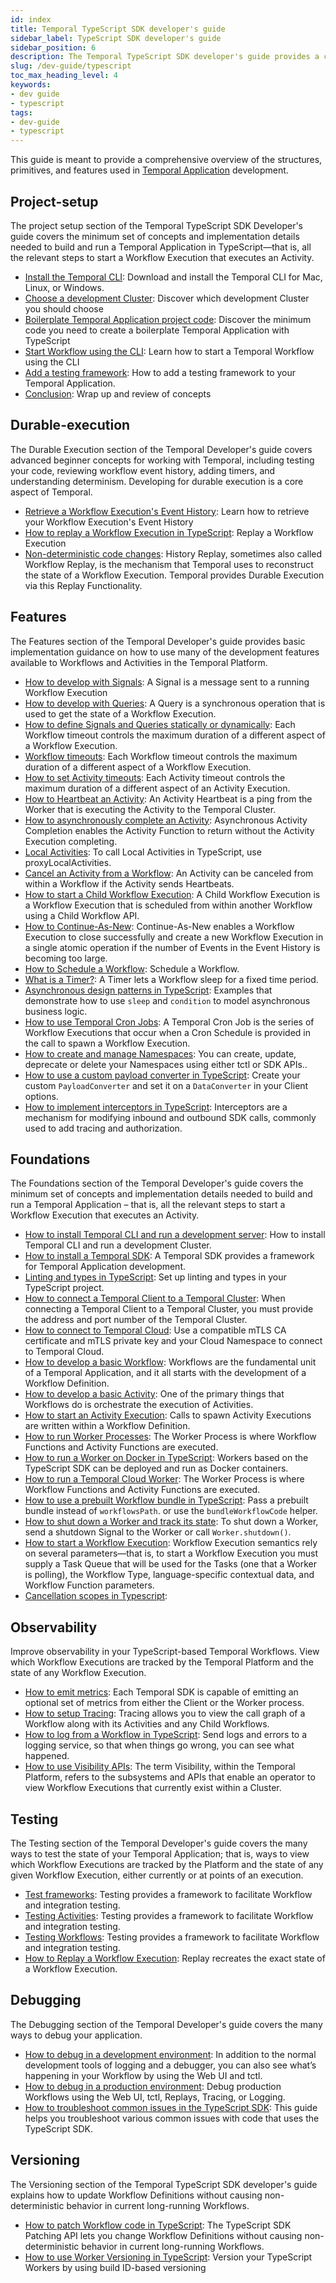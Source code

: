 ```yaml
---
id: index
title: Temporal TypeScript SDK developer's guide
sidebar_label: TypeScript SDK developer's guide
sidebar_position: 6
description: The Temporal TypeScript SDK developer's guide provides a comprehensive overview of the structures, primitives, and features used in Temporal Application development.
slug: /dev-guide/typescript
toc_max_heading_level: 4
keywords:
- dev guide
- typescript
tags:
- dev-guide
- typescript
---
```


<!-- THIS FILE IS GENERATED. DO NOT EDIT THIS FILE DIRECTLY -->

This guide is meant to provide a comprehensive overview of the structures, primitives, and features used in [Temporal Application](/temporal#temporal-application) development.

## Project-setup

The project setup section of the Temporal TypeScript SDK Developer's guide covers the minimum set of concepts and implementation details needed to build and run a Temporal Application in TypeScript—that is, all the relevant steps to start a Workflow Execution that executes an Activity.

- [Install the Temporal CLI](/dev-guide/typescript/project-setup#install-cli): Download and install the Temporal CLI for Mac, Linux, or Windows.
- [Choose a development Cluster](/dev-guide/typescript/project-setup#choose-dev-cluster): Discover which development Cluster you should choose
- [Boilerplate Temporal Application project code](/dev-guide/typescript/project-setup#boilerplate-project): Discover the minimum code you need to create a boilerplate Temporal Application with TypeScript
- [Start Workflow using the CLI](/dev-guide/typescript/project-setup#start-workflow): Learn how to start a Temporal Workflow using the CLI
- [Add a testing framework](/dev-guide/typescript/project-setup#test-framework): How to add a testing framework to your Temporal Application.
- [Conclusion](/dev-guide/typescript/project-setup#conclusion): Wrap up and review of concepts

## Durable-execution

The Durable Execution section of the Temporal Developer's guide covers advanced beginner concepts for working with Temporal, including testing your code, reviewing workflow event history, adding timers, and understanding determinism. Developing for durable execution is a core aspect of Temporal.

- [Retrieve a Workflow Execution's Event History](/dev-guide/typescript/durable-execution#retrieve-event-history): Learn how to retrieve your Workflow Execution's Event History
- [How to replay a Workflow Execution in TypeScript](/dev-guide/typescript/durable-execution#replay-a-workflow-execution): Replay a Workflow Execution
- [Non-deterministic code changes](/dev-guide/typescript/durable-execution#durability-through-replays): History Replay, sometimes also called Workflow Replay, is the mechanism that Temporal uses to reconstruct the state of a Workflow Execution. Temporal provides Durable Execution via this Replay Functionality.

## Features

The Features section of the Temporal Developer's guide provides basic implementation guidance on how to use many of the development features available to Workflows and Activities in the Temporal Platform.

- [How to develop with Signals](/dev-guide/typescript/features#signals): A Signal is a message sent to a running Workflow Execution
- [How to develop with Queries](/dev-guide/typescript/features#queries): A Query is a synchronous operation that is used to get the state of a Workflow Execution.
- [How to define Signals and Queries statically or dynamically](/dev-guide/typescript/features#static-and-dynamic-signals-and-queries): Each Workflow timeout controls the maximum duration of a different aspect of a Workflow Execution.
- [Workflow timeouts](/dev-guide/typescript/features#workflow-timeouts): Each Workflow timeout controls the maximum duration of a different aspect of a Workflow Execution.
- [How to set Activity timeouts](/dev-guide/typescript/features#activity-timeouts): Each Activity timeout controls the maximum duration of a different aspect of an Activity Execution.
- [How to Heartbeat an Activity](/dev-guide/typescript/features#activity-heartbeats): An Activity Heartbeat is a ping from the Worker that is executing the Activity to the Temporal Cluster.
- [How to asynchronously complete an Activity](/dev-guide/typescript/features#asynchronous-activity-completion): Asynchronous Activity Completion enables the Activity Function to return without the Activity Execution completing.
- [Local Activities](/dev-guide/typescript/features#local-activities): To call Local Activities in TypeScript, use proxyLocalActivities.
- [Cancel an Activity from a Workflow](/dev-guide/typescript/features#cancel-an-activity): An Activity can be canceled from within a Workflow if the Activity sends Heartbeats.
- [How to start a Child Workflow Execution](/dev-guide/typescript/features#child-workflows): A Child Workflow Execution is a Workflow Execution that is scheduled from within another Workflow using a Child Workflow API.
- [How to Continue-As-New](/dev-guide/typescript/features#continue-as-new): Continue-As-New enables a Workflow Execution to close successfully and create a new Workflow Execution in a single atomic operation if the number of Events in the Event History is becoming too large.
- [How to Schedule a Workflow](/dev-guide/typescript/features#schedule-a-workflow): Schedule a Workflow.
- [What is a Timer?](/dev-guide/typescript/features#timers): A Timer lets a Workflow sleep for a fixed time period.
- [Asynchronous design patterns in TypeScript](/dev-guide/typescript/features#asynchronous-design-patterns): Examples that demonstrate how to use `sleep` and `condition` to model asynchronous business logic.
- [How to use Temporal Cron Jobs](/dev-guide/typescript/features#temporal-cron-jobs): A Temporal Cron Job is the series of Workflow Executions that occur when a Cron Schedule is provided in the call to spawn a Workflow Execution.
- [How to create and manage Namespaces](/dev-guide/typescript/features#namespaces): You can create, update, deprecate or delete your Namespaces using either tctl or SDK APIs..
- [How to use a custom payload converter in TypeScript](/dev-guide/typescript/features#custom-payload-conversion): Create your custom `PayloadConverter` and set it on a `DataConverter` in your Client options.
- [How to implement interceptors in TypeScript](/dev-guide/typescript/features#interceptors): Interceptors are a mechanism for modifying inbound and outbound SDK calls, commonly used to add tracing and authorization.

## Foundations

The Foundations section of the Temporal Developer's guide covers the minimum set of concepts and implementation details needed to build and run a Temporal Application – that is, all the relevant steps to start a Workflow Execution that executes an Activity.

- [How to install Temporal CLI and run a development server](/dev-guide/typescript/foundations#run-a-development-server): How to install Temporal CLI and run a development Cluster.
- [How to install a Temporal SDK](/dev-guide/typescript/foundations#install-a-temporal-sdk): A Temporal SDK provides a framework for Temporal Application development.
- [Linting and types in TypeScript](/dev-guide/typescript/foundations#linting-and-types): Set up linting and types in your TypeScript project.
- [How to connect a Temporal Client to a Temporal Cluster](/dev-guide/typescript/foundations#connect-to-a-dev-cluster): When connecting a Temporal Client to a Temporal Cluster, you must provide the address and port number of the Temporal Cluster.
- [How to connect to Temporal Cloud](/dev-guide/typescript/foundations#connect-to-temporal-cloud): Use a compatible mTLS CA certificate and mTLS private key and your Cloud Namespace to connect to Temporal Cloud.
- [How to develop a basic Workflow](/dev-guide/typescript/foundations#develop-workflows): Workflows are the fundamental unit of a Temporal Application, and it all starts with the development of a Workflow Definition.
- [How to develop a basic Activity](/dev-guide/typescript/foundations#develop-activities): One of the primary things that Workflows do is orchestrate the execution of Activities.
- [How to start an Activity Execution](/dev-guide/typescript/foundations#activity-execution): Calls to spawn Activity Executions are written within a Workflow Definition.
- [How to run Worker Processes](/dev-guide/typescript/foundations#run-a-dev-worker): The Worker Process is where Workflow Functions and Activity Functions are executed.
- [How to run a Worker on Docker in TypeScript](/dev-guide/typescript/foundations#run-a-worker-on-docker): Workers based on the TypeScript SDK can be deployed and run as Docker containers.
- [How to run a Temporal Cloud Worker](/dev-guide/typescript/foundations#run-a-temporal-cloud-worker): The Worker Process is where Workflow Functions and Activity Functions are executed.
- [How to use a prebuilt Workflow bundle in TypeScript](/dev-guide/typescript/foundations#prebuilt-workflow-bundles): Pass a prebuilt bundle instead of `workflowsPath`. or use the `bundleWorkflowCode` helper.
- [How to shut down a Worker and track its state](/dev-guide/typescript/foundations#shut-down-a-worker): To shut down a Worker, send a shutdown Signal to the Worker or call `Worker.shutdown()`.
- [How to start a Workflow Execution](/dev-guide/typescript/foundations#start-workflow-execution): Workflow Execution semantics rely on several parameters—that is, to start a Workflow Execution you must supply a Task Queue that will be used for the Tasks (one that a Worker is polling), the Workflow Type, language-specific contextual data, and Workflow Function parameters.
- [Cancellation scopes in Typescript](/dev-guide/typescript/foundations#cancellation-scopes):

## Observability

Improve observability in your TypeScript-based Temporal Workflows. View which Workflow Executions are tracked by the Temporal Platform and the state of any Workflow Execution.

- [How to emit metrics](/dev-guide/typescript/observability#metrics): Each Temporal SDK is capable of emitting an optional set of metrics from either the Client or the Worker process.
- [How to setup Tracing](/dev-guide/typescript/observability#tracing): Tracing allows you to view the call graph of a Workflow along with its Activities and any Child Workflows.
- [How to log from a Workflow in TypeScript](/dev-guide/typescript/observability#logging): Send logs and errors to a logging service, so that when things go wrong, you can see what happened.
- [How to use Visibility APIs](/dev-guide/typescript/observability#visibility): The term Visibility, within the Temporal Platform, refers to the subsystems and APIs that enable an operator to view Workflow Executions that currently exist within a Cluster.

## Testing

The Testing section of the Temporal Developer's guide covers the many ways to test the state of your Temporal Application; that is, ways to view which Workflow Executions are tracked by the Platform and the state of any given Workflow Execution, either currently or at points of an execution.

- [Test frameworks](/dev-guide/typescript/testing#test-frameworks): Testing provides a framework to facilitate Workflow and integration testing.
- [Testing Activities](/dev-guide/typescript/testing#test-activities): Testing provides a framework to facilitate Workflow and integration testing.
- [Testing Workflows](/dev-guide/typescript/testing#test-workflows): Testing provides a framework to facilitate Workflow and integration testing.
- [How to Replay a Workflow Execution](/dev-guide/typescript/testing#replay): Replay recreates the exact state of a Workflow Execution.

## Debugging

The Debugging section of the Temporal Developer's guide covers the many ways to debug your application.

- [How to debug in a development environment](/dev-guide/typescript/debugging#debug-in-a-development-environment): In addition to the normal development tools of logging and a debugger, you can also see what’s happening in your Workflow by using the Web UI and tctl.
- [How to debug in a production environment](/dev-guide/typescript/debugging#debug-in-a-production-environment): Debug production Workflows using the Web UI, tctl, Replays, Tracing, or Logging.
- [How to troubleshoot common issues in the TypeScript SDK](/dev-guide/typescript/debugging#troubleshoot-common-issues): This guide helps you troubleshoot various common issues with code that uses the TypeScript SDK.

## Versioning

The Versioning section of the Temporal TypeScript SDK developer's guide explains how to update Workflow Definitions without causing non-deterministic behavior in current long-running Workflows.

- [How to patch Workflow code in TypeScript](/dev-guide/typescript/versioning#patching): The TypeScript SDK Patching API lets you change Workflow Definitions without causing non-deterministic behavior in current long-running Workflows.
- [How to use Worker Versioning in TypeScript](/dev-guide/typescript/versioning#worker-versioning): Version your TypeScript Workers by using build ID-based versioning
